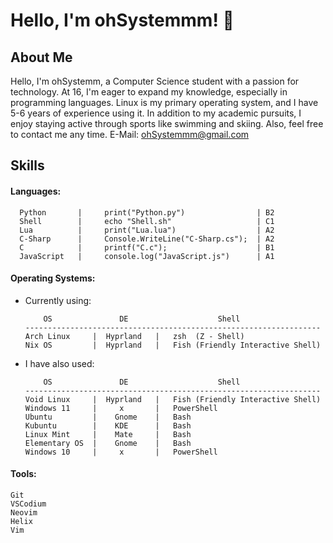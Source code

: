 # Hello, I'm ohSystemmm!  👋


## About Me
Hello, 
I'm ohSystemm, a Computer Science student with a passion for technology. At 16, I'm eager to expand my knowledge, especially in programming languages. Linux is my primary operating system, and I have 5-6 years of experience using it. In addition to my academic pursuits, I enjoy staying active through sports like swimming and skiing. Also, feel free to contact me any time. 
E-Mail: ohSystemmm@gmail.com

## Skills
#### Languages:
```
  Python       |     print("Python.py")                | B2
  Shell        |     echo "Shell.sh"                   | C1
  Lua          |     print("Lua.lua")                  | A2
  C-Sharp      |     Console.WriteLine("C-Sharp.cs");  | A2
  C            |     printf("C.c");                    | B1
  JavaScript   |     console.log("JavaScript.js")      | A1
```

#### Operating Systems:
- Currently using:
  ``` 
      OS               DE                    Shell
  ------------------------------------------------------------------
  Arch Linux     |  Hyprland   |   zsh  (Z - Shell)
  Nix OS         |  Hyprland   |   Fish (Friendly Interactive Shell)
  ```
- I have also used:
  ``` 
      OS               DE                    Shell
  ------------------------------------------------------------------
  Void Linux     |  Hyprland   |   Fish (Friendly Interactive Shell)
  Windows 11     |     x       |   PowerShell
  Ubuntu         |    Gnome    |   Bash
  Kubuntu        |    KDE      |   Bash
  Linux Mint     |    Mate     |   Bash
  Elementary OS  |    Gnome    |   Bash
  Windows 10     |     x       |   PowerShell
  ``` 

#### Tools:
  ``` 
  Git
  VSCodium
  Neovim
  Helix
  Vim
  ``` 
